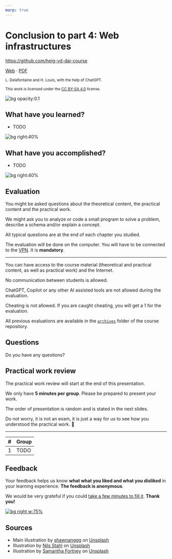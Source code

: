 ```yaml
---
marp: true
---
```


<!--
theme: gaia
size: 16:9
paginate: true
author: L. Delafontaine and H. Louis, with the help of ChatGPT
title: 'HEIG-VD DAI Course - Conclusion to part 4: Web infrastructures'
description: 'Conclusion to part 4: Web infrastructures for the DAI course at HEIG-VD, Switzerland'
url: https://heig-vd-dai-course.github.io/heig-vd-dai-course/24-conclusion-to-part-4/
footer: '**HEIG-VD** - DAI Course 2023-2024 - CC BY-SA 4.0'
style: |
    :root {
        --color-background: #fff;
        --color-foreground: #333;
        --color-highlight: #f96;
        --color-dimmed: #888;
        --color-headings: #7d8ca3;
    }
    blockquote {
        font-style: italic;
    }
    table {
        width: 100%;
    }
    th:first-child {
        width: 15%;
    }
    h1, h2, h3, h4, h5, h6 {
        color: var(--color-headings);
    }
    h2, h3, h4, h5, h6 {
        font-size: 1.5rem;
    }
    h1 a:link, h2 a:link, h3 a:link, h4 a:link, h5 a:link, h6 a:link {
        text-decoration: none;
    }
    section:not([class=lead]) > p, blockquote {
        text-align: justify;
    }
headingDivider: 4
-->

[web]:
  https://heig-vd-dai-course.github.io/heig-vd-dai-course/24-conclusion-to-part-4/
[pdf]:
  https://heig-vd-dai-course.github.io/heig-vd-dai-course/24-conclusion-to-part-4/24-conclusion-to-part-4-presentation.pdf
[license]:
  https://github.com/heig-vd-dai-course/heig-vd-dai-course/blob/main/LICENSE.md
[feedback]:
  https://quickchart.io/qr?format=png&ecLevel=Q&size=400&margin=1&text=https://github.com/heig-vd-dai-course
[illustration]:
  https://images.unsplash.com/photo-1519043916581-33ecfdba3b1c?fit=crop&h=720

# Conclusion to part 4: Web infrastructures

<!--
_class: lead
_paginate: false
-->

<https://github.com/heig-vd-dai-course>

[Web][web] · [PDF][pdf]

<small>L. Delafontaine and H. Louis, with the help of ChatGPT.</small>

<small>This work is licensed under the [CC BY-SA 4.0][license] license.</small>

![bg opacity:0.1][illustration]

## What have you learned?

- TODO

![bg right:40%](https://images.unsplash.com/photo-1549228581-cdbdb7430548?fit=crop&h=720)

## What have you accomplished?

- TODO

![bg right:40%](https://images.unsplash.com/photo-1608613304810-2d4dd52511a2?fit=crop&h=720)

## Evaluation

You might be asked questions about the theoretical content, the practical
content and the practical work.

We might ask you to analyze or code a small program to solve a problem, describe
a schema and/or explain a concept.

All typical questions are at the end of each chapter you studied.

The evaluation will be done on the computer. You will have to be connected to
the
[VPN](https://intranet.heig-vd.ch/services/informatique/poste-de-travail/reseau/vpn/Pages/vpn.aspx).
It is **mandatory**.

---

You can have access to the course material (theoretical and practical content,
as well as practical work) and the Internet.

No communication between students is allowed.

ChatGPT, Copilot or any other AI assisted tools are not allowed during the
evaluation.

Cheating is not allowed. If you are caught cheating, you will get a 1 for the
evaluation.

All previous evaluations are available in the
[`archives`](https://github.com/heig-vd-dai-course/heig-vd-dai-course/tree/main/00-evaluation-and-exam-archives)
folder of the course repository.

## Questions

<!-- _class: lead -->

Do you have any questions?

## Practical work review

The practical work review will start at the end of this presentation.

We only have **5 minutes per group**. Please be prepared to present your work.

The order of presentation is random and is stated in the next slides.

Do not worry, it is not an exam, it is just a way for us to see how you
understood the practical work. 🙂

---

| #   | Group |
| --- | ----- |
| 1   | TODO  |

## Feedback

Your feedback helps us know **what what you liked and what you disliked** in
your learning experience. **The feedback is anonymous**.

We would be very grateful if you could [take a few minutes to fill
it][feedback]. **Thank you!**

[![bg right w:75%][feedback]][feedback]

## Sources

- Main illustration by [shawnanggg](https://unsplash.com/@shawnanggg) on
  [Unsplash](https://unsplash.com/photos/vdBE638sszE)
- Illustration by [Nils Stahl](https://unsplash.com/@nilsjakob) on
  [Unsplash](https://unsplash.com/photos/neUbjUnjXNk)
- Illustration by [Samantha Fortney](https://unsplash.com/@goldencoastgrams) on
  [Unsplash](https://unsplash.com/photos/OGDyzpsTjyA)
